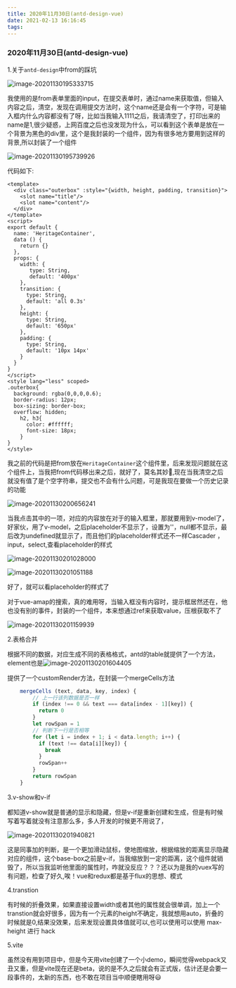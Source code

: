 ```yaml
---
title: 2020年11月30日(antd-design-vue)
date: 2021-02-13 16:16:45
tags:
---
```


### 2020年11月30日(antd-design-vue)

1.关于`antd-design`中from的踩坑

![image-20201130195333715](image-20201130195333715.png)

我使用的是from表单里面的input，在提交表单时，通过name来获取值，但输入内容之后，清空，发现在调用提交方法时，这个name还是会有一个字符，可是输入框内什么内容都没有了呀，比如当我输入1111之后，我请清空了，打印出来的name是1,很少疑惑，上网百度之后也没发现为什么，可以看到这个表单是放在一个背景为黑色的div里，这个是我封装的一个组件，因为有很多地方要用到这样的背景,所以封装了一个组件

![image-20201130195739926](image-20201130195739926.png)

代码如下:

```vue
<template>
  <div class="outerbox" :style="{width, height, padding, transition}">
    <slot name="title"/>
    <slot name="content"/>
  </div>
</template>
<script>
export default {
  name: 'HeritageContainer',
  data () {
    return {}
  },
  props: {
    width: {
       type: String,
       default: '400px'
    },
    transition: {
      type: String,
      default: 'all 0.3s'
    },
    height: {
      type: String,
      default: '650px'
    },
    padding: {
      type: String,
      default: '10px 14px'
    }
  }
}
</script>
<style lang="less" scoped>
.outerbox{
  background: rgba(0,0,0,0.6);
  border-radius: 12px;
  box-sizing: border-box;
  overflow: hidden;
    h2, h3{
      color: #ffffff;
      font-size: 18px;
    }
}
</style>

```

我之前的代码是把from放在`HeritageContainer`这个组件里，后来发现问题就在这个组件上，当我把from代码移出来之后，就好了，莫名其妙:bust_in_silhouette:,现在当我清空之后就没有值了是个空字符串，提交也不会有什么问题，可是我现在要做一个历史记录的功能

![image-20201130200656241](image-20201130200656241.png)

当我点击其中的一项，对应的内容放在对于的输入框里，那就要用到v-model了，好家伙，用了v-model，之后placeholder不显示了，设置为''，null都不显示，最后改为undefined就显示了，而且他们的placeholder样式还不一样Cascader ，input，select,查看placeholder的样式

![image-20201130201028000](image-20201130201028000.png)

![image-20201130201051188](image-20201130201051188.png)

好了，就可以看placeholder的样式了

对于vue-amap的搜索，真的难用呀，当输入框没有内容时，提示框居然还在，他也没有别的事件，封装的一个组件，本来想通过ref来获取value，压根获取不了

![image-20201130201159939](image-20201130201159939.png)



2.表格合并

根据不同的数据，对应生成不同的表格格式，antd的table就提供了一个方法，element也是![image-20201130201604405](image-20201130201604405.png)

提供了一个customRender方法，在封装一个mergeCells方法

```js
    mergeCells (text, data, key, index) {
        // 上一行该列数据是否一样
        if (index !== 0 && text === data[index - 1][key]) {
          return 0
        }
        let rowSpan = 1
        // 判断下一行是否相等
        for (let i = index + 1; i < data.length; i++) {
          if (text !== data[i][key]) {
            break
          }
          rowSpan++
        }
        return rowSpan
    }
```

3.v-show和v-if

都知道v-show就是普通的显示和隐藏，但是v-if是重新创建和生成，但是有时候写着写着就没有注意那么多，多人开发的时候更不用说了，

![image-20201130201940821](image-20201130201940821.png)

这是同事加的判断，是一个更加滑动鼠标，使地图缩放，根据缩放的距离显示隐藏对应的组件，这个base-box之前是v-if，当我缩放到一定的距离，这个组件就销毁了，所以当我监听他里面的属性时，咋就没反应？？？还以为是我的vuex写的有问题，检查了好久,唉！vue和redux都是基于flux的思想、模式

4.transtion

有时候的折叠效果，如果直接设置width或者其他的属性就会很单调，加上一个transtion就会好很多，因为有一个元素的height不确定，我就想用auto，折叠的时候就是0,结果没效果，后来发现设置具体值就可以,也可以使用可以使用 max-height 进行 hack

5.vite

虽然没有用到项目中，但是今天用vite创建了一个小demo，瞬间觉得webpack又丑又重，但是vite现在还是beta，说的是不久之后就会有正式版，估计还是会要一段事件的，太新的东西，也不敢在项目当中顺便瞎用呀:smiley:

